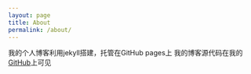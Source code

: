 ```yaml
---
layout: page
title: About
permalink: /about/
---
```


我的个人博客利用jekyll搭建，托管在GitHub pages上
我的博客源代码在我的[GitHub](https://github.com/Duconnor/Duconnor.github.io)上可见

